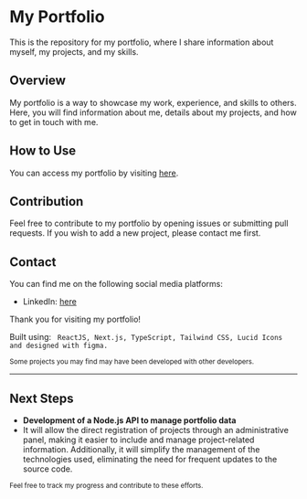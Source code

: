 # My Portfolio

This is the repository for my portfolio, where I share information about myself, my projects, and my skills.

## Overview

My portfolio is a way to showcase my work, experience, and skills to others. Here, you will find information about me, details about my projects, and how to get in touch with me.

## How to Use

You can access my portfolio by visiting [here]().

## Contribution

Feel free to contribute to my portfolio by opening issues or submitting pull requests. If you wish to add a new project, please contact me first.

## Contact

You can find me on the following social media platforms:
- LinkedIn: [here](https://www.linkedin.com/in/charles-martins-tecnologia-da-informacao/kedin)

Thank you for visiting my portfolio!

Built using: ` ReactJS, Next.js, TypeScript, Tailwind CSS, Lucid Icons and designed with figma.`


<small>Some projects you may find may have been developed with other developers.</small>

---
  
## Next Steps

- **Development of a Node.js API to manage portfolio data** 
 - It will allow the direct registration of projects through an administrative panel, making it easier to include and manage project-related information. Additionally, it will simplify the management of the technologies used, eliminating the need for frequent updates to the source code.


<small>Feel free to track my progress and contribute to these efforts.</small>
